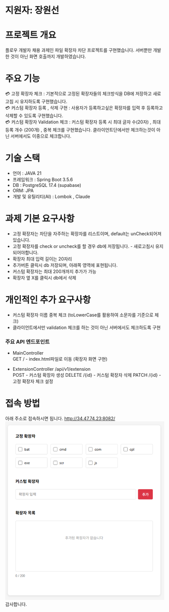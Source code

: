 # 지원자: 장원선
# 프로젝트 개요
플로우 개발자 채용 과제인 파일 확장자 차단 프로젝트를 구현했습니다.
서버뿐만 개발한 것이 아닌 화면 호출까지 개발하였습니다.

# 주요 기능

💳 고정 확장자 체크 : 기본적으로 고정된 확장자들의 체크방식을 DB에 저장하고 새로고침 시 유지하도록 구현했습니다.<br>
💳 커스텀 확장자 등록 , 삭제 구현 : 사용자가 등록하고싶은 확장자를 입력 후 등록하고 삭제할 수 있도록 구현했습니다. <br>
💳 커스텀 확장자 Validation 체크 : 커스텀 확장자 등록 시 최대 글자 수(20자) , 최대 등록 개수 (200개) , 중복 체크를 구현했습니다. 
클라이언트단에서만 체크하는것이 아닌 서버에서도 이중으로 체크합니다.

# 기술 스택
- 언어 : JAVA 21
- 프레임워크 : Spring Boot 3.5.6
- DB : PostgreSQL 17.4 (supabase)
- ORM: JPA
- 개발 및 유틸리티(AI) : Lombok , Claude


# 과제 기본 요구사항
- 고정 확장자는 차단을 자주하는 확장자를 리스트이며, default는 unCheck되어져 있습니다.
- 고정 확장자를 check or uncheck를 할 경우 db에 저장됩니다. - 새로고침시 유지되어야합니다.
- 확장자 최대 입력 길이는 20자리
- 추가버튼 클릭시 db 저장되며, 아래쪽 영역에 표현됩니다.
- 커스텀 확장자는 최대 200개까지 추가가 가능
- 확장자 옆 X를 클릭시 db에서 삭제
# 개인적인 추가 요구사항
- 커스텀 확장자 이름 중복 체크 (toLowerCase를 활용하여 소문자를 기준으로 체크)
- 클라이언트에서만 validation 체크를 하는 것이 아닌 서버에서도 체크하도록 구현

### 주요 API 엔드포인트
- MainController <br>
GET / - index.html파일로 이동 (확장자 화면 구현)

- ExtensionController /api/v1/extension <br>
POST - 커스텀 확장자 생성
DELETE /{id} - 커스텀 확장자 삭제
PATCH /{id} - 고정 확장자 체크 설정

# 접속 방법
아래 주소로 접속하시면 됩니다.
http://34.47.74.23:8082/
![img.png](img.png)
감사합니다.